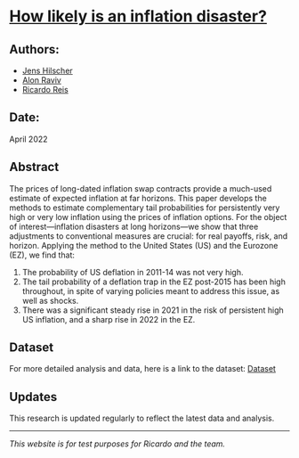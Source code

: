 
# [How likely is an inflation disaster?](https://personal.lse.ac.uk/reisr/papers/99-infdis.pdf)


## Authors:
- [Jens Hilscher](https://hilscher.ucdavis.edu/)
- [Alon Raviv](https://mba.biu.ac.il/en/raviv)
- [Ricardo Reis](https://www.r2rsquared.com/)

## Date:
April 2022

## Abstract
The prices of long-dated inflation swap contracts provide a much-used estimate of expected inflation at far horizons. This paper develops the methods to estimate complementary tail probabilities for persistently very high or very low inflation using the prices of inflation options. For the object of interest—inflation disasters at long horizons—we show that three adjustments to conventional measures are crucial: for real payoffs, risk, and horizon. Applying the method to the United States (US) and the Eurozone (EZ), we find that:

1. The probability of US deflation in 2011-14 was not very high.
2. The tail probability of a deflation trap in the EZ post-2015 has been high throughout, in spite of varying policies meant to address this issue, as well as shocks.
3. There was a significant steady rise in 2021 in the risk of persistent high US inflation, and a sharp rise in 2022 in the EZ.

## Dataset
For more detailed analysis and data, here is a link to the dataset: [Dataset](figure6us.csv)

## Updates
This research is updated regularly to reflect the latest data and analysis.

---

*This website is for test purposes for Ricardo and the team.*




